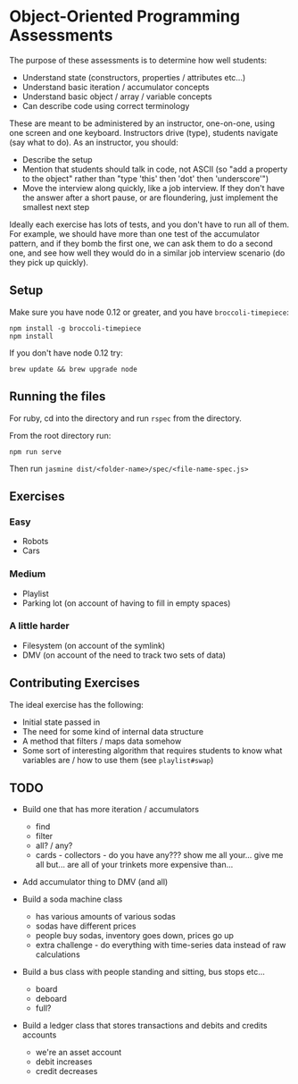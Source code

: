 # Object-Oriented Programming Assessments

The purpose of these assessments is to determine how well students:

* Understand state (constructors, properties / attributes etc...)
* Understand basic iteration / accumulator concepts
* Understand basic object / array / variable concepts
* Can describe code using correct terminology

These are meant to be administered by an instructor, one-on-one, using one screen and one keyboard.  Instructors drive (type), students navigate (say what to do).  As an instructor, you should:

* Describe the setup
* Mention that students should talk in code, not ASCII (so "add a property to the object" rather than "type 'this' then 'dot' then 'underscore'")
* Move the interview along quickly, like a job interview.  If they don't have the answer after a short pause, or are floundering, just implement the smallest next step

Ideally each exercise has lots of tests, and you don't have to run all of them.  For example, we should have more than one test of the accumulator pattern, and if they bomb the first one, we can ask them to do a second one, and see how well they would do in a similar job interview scenario (do they pick up quickly).

## Setup

Make sure you have node 0.12 or greater, and you have `broccoli-timepiece`:

```
npm install -g broccoli-timepiece
npm install
```

If you don't have node 0.12 try:

```
brew update && brew upgrade node
```

## Running the files

For ruby, cd into the directory and run `rspec` from the directory.

From the root directory run:

```
npm run serve
```

Then run `jasmine dist/<folder-name>/spec/<file-name-spec.js>`

## Exercises

### Easy

* Robots
* Cars

### Medium

* Playlist
* Parking lot (on account of having to fill in empty spaces)

### A little harder

* Filesystem (on account of the symlink)
* DMV (on account of the need to track two sets of data)


## Contributing Exercises

The ideal exercise has the following:

* Initial state passed in
* The need for some kind of internal data structure
* A method that filters / maps data somehow
* Some sort of interesting algorithm that requires students to know what variables are / how to use them (see `playlist#swap`)

## TODO

* Build one that has more iteration / accumulators
  * find
  * filter
  * all? / any?
  * cards - collectors - do you have any???  show me all your...  give me all but...  are all of your trinkets more expensive than...

* Add accumulator thing to DMV (and all)

* Build a soda machine class
  * has various amounts of various sodas
  * sodas have different prices
  * people buy sodas, inventory goes down, prices go up
  * extra challenge - do everything with time-series data instead of raw calculations

* Build a bus class with people standing and sitting, bus stops etc...
  * board
  * deboard
  * full?

* Build a ledger class that stores transactions and debits and credits accounts
  * we're an asset account
  * debit increases
  * credit decreases
